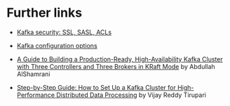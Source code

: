# Further links

- [Kafka security: SSL, SASL, ACLs](https://medium.com/@psnavya90/kafka-security-ssl-sasl-acls-8c0c10260c9b)

- [Kafka configuration options](https://kafka.apache.org/39/generated/kafka_config.html)

- [A Guide to Building a Production-Ready, High-Availability Kafka Cluster with Three Controllers and Three Brokers in KRaft Mode](https://medium.com/@abdullah.devops.91/a-guide-to-building-a-production-ready-high-availability-kafka-cluster-with-three-controllers-2fe94cd62e66) by Abdullah AlShamrani

- [Step-by-Step Guide: How to Set Up a Kafka Cluster for High-Performance Distributed Data Processing](https://www.linkedin.com/pulse/step-by-step-guide-how-set-up-kafka-cluster-data-vijay-reddy-tirupari/) by Vijay Reddy Tirupari

